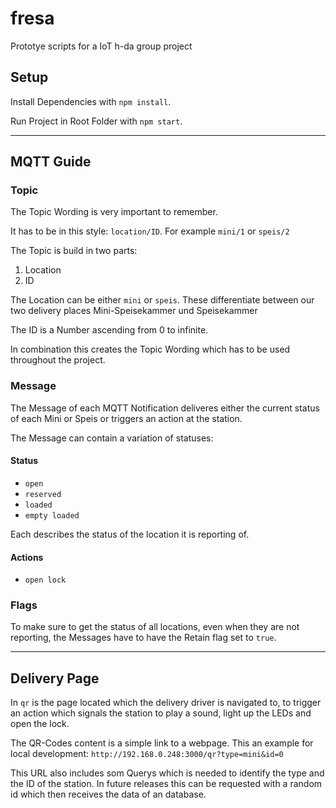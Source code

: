 # fresa
Prototye scripts for a IoT h-da group project 

## Setup
Install Dependencies with `npm install`.

Run Project in Root Folder with `npm start`.

---

## MQTT Guide

### Topic
The Topic Wording is very important to remember.

It has to be in this style: `location/ID`. For example `mini/1` or `speis/2`

The Topic is build in two parts:

1. Location
2. ID

The Location can be either `mini` or `speis`. These differentiate between our two delivery places Mini-Speisekammer und Speisekammer

The ID is a Number ascending from 0 to infinite. 

In combination this creates the Topic Wording which has to be used throughout the project. 

### Message 
The Message of each MQTT Notification deliveres either the current status of each Mini or Speis or triggers an action at the station.

The Message can contain a variation of statuses: 
#### Status
* `open`
* `reserved`
* `loaded`
* `empty loaded`

Each describes the status of the location it is reporting of. 

#### Actions
* `open lock`


### Flags
To make sure to get the status of all locations, even when they are not reporting, the Messages have to have the Retain flag set to `true`. 

---
## Delivery Page

In `qr` is the page located which the delivery driver is navigated to, to trigger an action which signals the station to play a sound, light up the LEDs and open the lock. 

The QR-Codes content is a simple link to a webpage. This an example for local development:
`http://192.168.0.248:3000/qr?type=mini&id=0`

This URL also includes som Querys which is needed to identify the type and the ID of the station. 
In future releases this can be requested with a random id which then receives the data of an database. 

